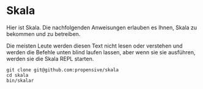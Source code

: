 Skala
=====

Hier ist Skala. Die nachfolgenden Anweisungen erlauben es Ihnen, Skala zu
bekommen und zu betreiben.

Die meisten Leute werden diesen Text nicht lesen oder verstehen und werden die
Befehle unten blind laufen lassen, aber wenn sie sie ausführen, werden sie die
Skala REPL starten.

```
git clone git@github.com:propensive/skala
cd skala
bin/skalar
```

